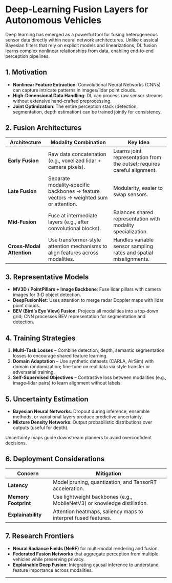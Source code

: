 # Deep‑Learning Fusion Layers for Autonomous Vehicles  

Deep learning has emerged as a powerful tool for fusing heterogeneous sensor data directly within neural network architectures. Unlike classical Bayesian filters that rely on explicit models and linearizations, DL fusion learns complex nonlinear relationships from data, enabling end‑to‑end perception pipelines.

## 1. Motivation

- **Nonlinear Feature Extraction**: Convolutional Neural Networks (CNNs) can capture intricate patterns in images/lidar point clouds.  
- **High‑Dimensional Data Handling**: DL can process raw sensor streams without extensive hand‑crafted preprocessing.  
- **Joint Optimization**: The entire perception stack (detection, segmentation, depth estimation) can be trained jointly for consistency.

## 2. Fusion Architectures

| Architecture | Modality Combination | Key Idea |
|--------------|----------------------|----------|
| **Early Fusion** | Raw data concatenation (e.g., voxelized lidar + camera pixels). | Learns joint representation from the outset; requires careful alignment. |
| **Late Fusion** | Separate modality‑specific backbones → feature vectors → weighted sum or attention. | Modularity, easier to swap sensors. |
| **Mid‑Fusion** | Fuse at intermediate layers (e.g., after convolutional blocks). | Balances shared representation with modality specialization. |
| **Cross‑Modal Attention** | Use transformer‑style attention mechanisms to align features across modalities. | Handles variable sensor sampling rates and spatial misalignments. |

## 3. Representative Models

- **MV3D / PointPillars + Image Backbone**: Fuse lidar pillars with camera images for 3‑D object detection.  
- **DeepFusionNet**: Uses attention to merge radar Doppler maps with lidar point clouds.  
- **BEV (Bird’s Eye View) Fusion**: Projects all modalities into a top‑down grid; CNN processes BEV representation for segmentation and detection.

## 4. Training Strategies

1. **Multi‑Task Losses** – Combine detection, depth, semantic segmentation losses to encourage shared feature learning.  
2. **Domain Adaptation** – Use synthetic datasets (CARLA, AirSim) with domain randomization; fine‑tune on real data via style transfer or adversarial training.  
3. **Self‑Supervised Objectives** – Contrastive loss between modalities (e.g., image–lidar pairs) to learn alignment without labels.

## 5. Uncertainty Estimation

- **Bayesian Neural Networks**: Dropout during inference, ensemble methods, or variational layers produce predictive uncertainty.  
- **Mixture Density Networks**: Output probabilistic distributions over outputs (useful for depth).  

Uncertainty maps guide downstream planners to avoid overconfident decisions.

## 6. Deployment Considerations

| Concern | Mitigation |
|---------|------------|
| **Latency** | Model pruning, quantization, and TensorRT acceleration. |
| **Memory Footprint** | Use lightweight backbones (e.g., MobileNetV3) or knowledge distillation. |
| **Explainability** | Attention heatmaps, saliency maps to interpret fused features. |

## 7. Research Frontiers

- **Neural Radiance Fields (NeRF)** for multi‑modal rendering and fusion.  
- **Federated Fusion Networks** that aggregate perception from multiple vehicles while preserving privacy.  
- **Explainable Deep Fusion**: Integrating causal inference to understand feature importance across modalities.

---